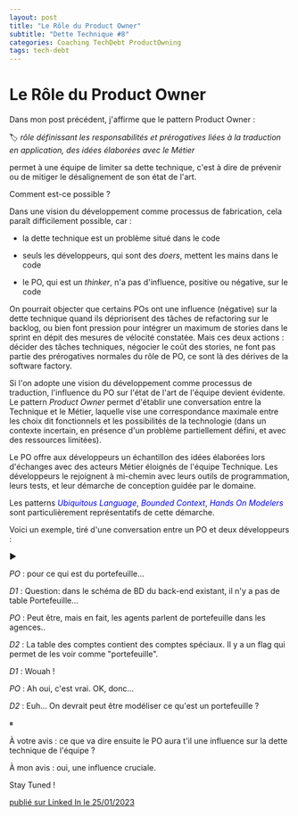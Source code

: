 ```yaml
---
layout: post
title: "Le Rôle du Product Owner"
subtitle: "Dette Technique #8"
categories: Coaching TechDebt ProductOwning
tags: tech-debt
---
```

# Le Rôle du Product Owner

Dans mon post précédent, j'affirme que le pattern Product Owner :

🏷 *rôle définissant les responsabilités et prérogatives liées à la traduction en application, des idées élaborées avec le Métier*

permet à une équipe de limiter sa dette technique, c'est à dire de prévenir ou de mitiger le désalignement de son état de l'art.

Comment est-ce possible ?
<!--more-->

Dans une vision du développement comme processus de fabrication, cela paraît difficilement possible, car :

 - la dette technique est un problème situé dans le code

 - seuls les développeurs, qui sont des *doers*, mettent les mains dans le code

 - le PO, qui est un *thinker*, n'a pas d'influence, positive ou négative, sur le code

On pourrait objecter que certains POs ont une influence (négative) sur la dette technique quand ils dépriorisent des tâches de refactoring sur le backlog, ou bien font pression pour intégrer un maximum de stories dans le sprint en dépit des mesures de vélocité constatée. Mais ces deux actions : décider des tâches techniques, négocier le coût des stories, ne font pas partie des prérogatives normales du rôle de PO, ce sont là des dérives de la software factory.

Si l'on adopte une vision du développement comme processus de traduction, l'influence du PO sur l'état de l'art de l'équipe devient évidente. Le pattern *Product Owner* permet d'établir une conversation entre la Technique et le Métier, laquelle vise une correspondance maximale entre les choix dit fonctionnels et les possibilités de la technologie (dans un contexte incertain, en présence d'un problème partiellement défini, et avec des ressources limitées).

Le PO offre aux développeurs un échantillon des idées élaborées lors d'échanges avec des acteurs Métier éloignés de l'équipe Technique. Les développeurs le rejoignent à mi-chemin avec leurs outils de programmation, leurs tests, et leur démarche de conception guidée par le domaine.

Les patterns <span style="color:blue">*Ubiquitous Language*</span>, <span style="color:blue">*Bounded Context*</span>, <span style="color:blue">*Hands On Modelers*</span> sont particulièrement représentatifs de cette démarche.

Voici un exemple, tiré d'une conversation entre un PO et deux développeurs :

▶️

*PO* : pour ce qui est du portefeuille...

*D1* : Question: dans le schéma de BD du back-end existant, il n'y a pas de table Portefeuille...

*PO* : Peut être, mais en fait, les agents parlent de portefeuille dans les agences..

*D2* : La table des comptes contient des comptes spéciaux. Il y a un flag qui permet de les voir comme "portefeuille".

*D1* : Wouah !

*PO* : Ah oui, c'est vrai. OK, donc...

*D2* : Euh... On devrait peut être modéliser ce qu'est un portefeuille ?

⏸

À votre avis : ce que va dire ensuite le PO aura t'il une influence sur la dette technique de l'équipe ?

À mon avis : oui, une influence cruciale.

Stay Tuned !

[publié sur Linked In le 25/01/2023](https://www.linkedin.com/posts/christophe-thibaut-35b4657_dans-mon-post-pr%C3%A9c%C3%A9dent-jaffirme-que-le-activity-7023899952963575808-6xe1?utm_source=share&utm_medium=member_desktop)



